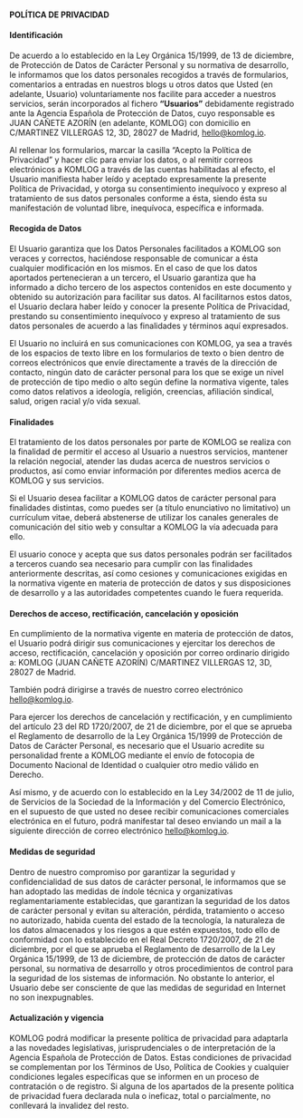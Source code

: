 #### POLÍTICA DE PRIVACIDAD

#### Identificación

De acuerdo a lo establecido en la Ley Orgánica 15/1999, de 13 de diciembre, de Protección de Datos de Carácter Personal y su normativa de desarrollo, le informamos que los datos personales recogidos a través de formularios, comentarios a entradas en nuestros blogs u otros datos que Usted (en adelante, Usuario) voluntariamente nos facilite para acceder a nuestros servicios, serán incorporados al fichero **“Usuarios”**   debidamente registrado ante la Agencia Española de Protección de Datos, cuyo responsable es JUAN CAÑETE AZORÍN (en adelante, KOMLOG) con domicilio en C/MARTINEZ VILLERGAS 12, 3D, 28027 de Madrid, [hello@komlog.io](mailto:hello@komlog.io).

Al rellenar los formularios, marcar la casilla “Acepto la Política de Privacidad” y hacer clic para enviar los datos, o al remitir correos electrónicos a KOMLOG a través de las cuentas habilitadas al efecto, el Usuario manifiesta haber leído y aceptado expresamente la presente Política de Privacidad, y otorga su consentimiento inequívoco y expreso al tratamiento de sus datos personales conforme a ésta, siendo ésta su manifestación de voluntad libre, inequívoca, específica e informada.

#### Recogida de Datos

El Usuario garantiza que los Datos Personales facilitados a KOMLOG son veraces y correctos, haciéndose responsable de comunicar a ésta cualquier modificación en los mismos. En el caso de que los datos aportados pertenecieran a un tercero, el Usuario garantiza que ha informado a dicho tercero de los aspectos contenidos en este documento y obtenido su autorización para facilitar sus datos. Al facilitarnos estos datos, el Usuario declara haber leído y conocer la presente Política de Privacidad, prestando su consentimiento inequívoco y expreso al tratamiento de sus datos personales de acuerdo a las finalidades y términos aquí expresados.

El Usuario no incluirá en sus comunicaciones con KOMLOG, ya sea a través de los  espacios de texto libre en los formularios de texto o bien dentro de correos electrónicos que envíe directamente a través de la dirección de contacto, ningún dato de carácter personal para los que se exige un nivel de protección de tipo medio o alto según define la normativa vigente, tales como datos relativos a ideología, religión, creencias, afiliación sindical, salud, origen racial y/o vida sexual.

#### Finalidades

El tratamiento de los datos personales por parte de KOMLOG se realiza con la finalidad de permitir el acceso al Usuario a nuestros servicios, mantener la relación negocial, atender las dudas acerca de nuestros servicios o productos, así como enviar información por diferentes medios acerca de KOMLOG y sus servicios.

Si el Usuario desea facilitar a KOMLOG datos de carácter personal para finalidades distintas, como puedes ser (a título enunciativo no limitativo) un currículum vitae, deberá abstenerse de utilizar los canales generales de comunicación del sitio web y consultar a KOMLOG la vía adecuada para ello.

El usuario conoce y acepta que sus datos personales podrán ser facilitados a terceros cuando sea necesario para cumplir con las finalidades anteriormente descritas, así como cesiones y comunicaciones exigidas en la normativa vigente en materia de protección de datos y sus disposiciones de desarrollo y a las autoridades competentes cuando le fuera requerida.

#### Derechos de acceso, rectificación, cancelación y oposición

En cumplimiento de la normativa vigente en materia de protección de datos, el Usuario podrá dirigir sus comunicaciones y ejercitar los derechos de acceso, rectificación, cancelación y oposición por correo ordinario dirigido a: KOMLOG (JUAN CAÑETE AZORÍN) C/MARTINEZ VILLERGAS 12, 3D, 28027 de Madrid. 

También podrá dirigirse a través de nuestro correo electrónico [hello@komlog.io](mailto:hello@komlog.io). 

Para ejercer los derechos de cancelación y rectificación, y en cumplimiento del artículo 23  del RD 1720/2007, de 21 de diciembre, por el que se aprueba el Reglamento de desarrollo de la Ley Orgánica 15/1999 de Protección de Datos de Carácter Personal, es necesario que el Usuario acredite su personalidad frente a KOMLOG mediante el envío de fotocopia de Documento Nacional de Identidad o cualquier otro medio válido en Derecho.

Así mismo, y de acuerdo con lo establecido en la Ley 34/2002 de 11 de julio, de Servicios de la Sociedad de la Información y del Comercio Electrónico, en el supuesto de que usted no desee recibir comunicaciones comerciales electrónica en el futuro, podrá manifestar tal deseo enviando un mail a la siguiente dirección de correo electrónico [hello@komlog.io](mailto:hello@komlog.io).

#### Medidas de seguridad

Dentro de nuestro compromiso por garantizar la seguridad y confidencialidad de sus datos de carácter personal, le informamos que se han adoptado las medidas de índole técnica y organizativas reglamentariamente establecidas, que garantizan la seguridad de los datos de carácter personal y evitan su alteración, pérdida, tratamiento o acceso no autorizado, habida cuenta del estado de la tecnología, la naturaleza de los datos almacenados y los riesgos a que estén expuestos, todo ello de conformidad con lo establecido en el Real Decreto 1720/2007, de 21 de diciembre, por el que se aprueba el Reglamento de desarrollo de la Ley Orgánica 15/1999, de 13 de diciembre, de protección de datos de carácter personal, su normativa de desarrollo y otros procedimientos de control para la seguridad de los sistemas de información. No obstante lo anterior, el Usuario debe ser consciente de que las medidas de seguridad en Internet no son inexpugnables.

#### Actualización y vigencia

KOMLOG podrá modificar la presente política de privacidad para adaptarla a las novedades legislativas, jurisprudenciales o de interpretación de la Agencia Española de Protección de Datos. Estas condiciones de privacidad se complementan por los Términos de Uso, Política de Cookies y cualquier condiciones legales específicas que se informen en un proceso de contratación o de registro. 
Si alguna de los apartados de la presente política de privacidad fuera declarada nula o ineficaz, total o parcialmente, no conllevará la invalidez del resto.
